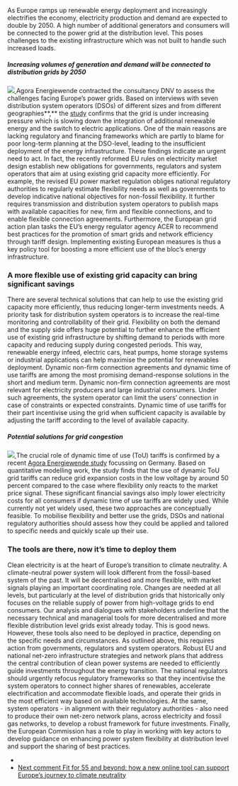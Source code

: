 As Europe ramps up renewable energy deployment and increasingly electrifies the economy, electricity production and demand are expected to double by 2050. A high number of additional generators and consumers will be connected to the power grid at the distribution level. This poses challenges to the existing infrastructure which was not built to handle such increased loads.
##### Increasing volumes of generation and demand will be connected to distribution grids by 2050
[ ![](https://www.agora-energiewende.org/fileadmin/_processed_/6/6/csm_Evolution-supply-and-demand_web_b01df8a2a2.jpg) ](https://www.agora-energiewende.org/fileadmin/Projekte/2023/2023-23_EU_boosting_flexibility/Evolution-supply-and-demand_web.jpg)
Agora Energiewende contracted the consultancy DNV to assess the challenges facing Europe’s power grids. Based on interviews with seven distribution system operators (DSOs) of different sizes and from different geographies**,** the [study](https://www.agora-energiewende.org/publications/boosting-flexibility-in-distribution-grids) confirms that the grid is under increasing pressure which is slowing down the integration of additional renewable energy and the switch to electric applications. One of the main reasons are lacking regulatory and financing frameworks which are partly to blame for poor long-term planning at the DSO-level, leading to the insufficient deployment of the energy infrastructure.
These findings indicate an urgent need to act. In fact, the recently reformed EU rules on electricity market design establish new obligations for governments, regulators and system operators that aim at using existing grid capacity more efficiently. For example, the revised EU power market regulation obliges national regulatory authorities to regularly estimate flexibility needs as well as governments to develop indicative national objectives for non-fossil flexibility. It further requires transmission and distribution system operators to publish maps with available capacities for new, firm and flexible connections, and to enable flexible connection agreements. Furthermore, the European grid action plan tasks the EU’s energy regulator agency ACER to recommend best practices for the promotion of smart grids and network efficiency through tariff design. Implementing existing European measures is thus a key policy tool for boosting a more efficient use of the bloc’s energy infrastructure.
### A more flexible use of existing grid capacity can bring significant savings
There are several technical solutions that can help to use the existing grid capacity more efficiently, thus reducing longer-term investments needs. A priority task for distribution system operators is to increase the real-time monitoring and controllability of their grid.
Flexibility on both the demand and the supply side offers huge potential to further enhance the efficient use of existing grid infrastructure by shifting demand to periods with more capacity and reducing supply during congested periods. This way, renewable energy infeed, electric cars, heat pumps, home storage systems or industrial applications can help maximise the potential for renewables deployment.
Dynamic non-firm connection agreements and dynamic time of use tariffs are among the most promising demand-response solutions in the short and medium term. Dynamic non-firm connection agreements are most relevant for electricity producers and large industrial consumers. Under such agreements, the system operator can limit the users’ connection in case of constraints or expected constraints. Dynamic time of use tariffs for their part incentivise using the grid when sufficient capacity is available by adjusting the tariff according to the level of available capacity.
##### Potential solutions for grid congestion
[ ![](https://www.agora-energiewende.org/fileadmin/Projekte/2023/2023-23_EU_boosting_flexibility/Solutions_web.jpg) ](https://www.agora-energiewende.org/fileadmin/Projekte/2023/2023-23_EU_boosting_flexibility/Solutions_web.jpg)
The crucial role of dynamic time of use (ToU) tariffs is confirmed by a recent [Agora Energiewende study](https://www.agora-energiewende.org/publications/the-benefits-of-energy-flexibility-at-home) focussing on Germany. Based on quantitative modelling work, the study finds that the use of dynamic ToU grid tariffs can reduce grid expansion costs in the low voltage by around 50 percent compared to the case where flexibility only reacts to the market price signal. These significant financial savings also imply lower electricity costs for all consumers if dynamic time of use tariffs are widely used. 
While currently not yet widely used, these two approaches are conceptually feasible. To mobilise flexibility and better use the grids, DSOs and national regulatory authorities should assess how they could be applied and tailored to specific needs and quickly scale up their use.
### The tools are there, now it’s time to deploy them
Clean electricity is at the heart of Europe’s transition to climate neutrality. A climate-neutral power system will look different from the fossil-based system of the past. It will be decentralised and more flexible, with market signals playing an important coordinating role. Changes are needed at all levels, but particularly at the level of distribution grids that historically only focuses on the reliable supply of power from high-voltage grids to end consumers.
Our analysis and dialogues with stakeholders underline that the necessary technical and managerial tools for more decentralised and more flexible distribution level grids exist already today. This is good news. However, these tools also need to be deployed in practice, depending on the specific needs and circumstances. As outlined above, this requires action from governments, regulators and system operators.
Robust EU and national net-zero infrastructure strategies and network plans that address the central contribution of clean power systems are needed to efficiently guide investments throughout the energy transition. The national regulators should urgently refocus regulatory frameworks so that they incentivise the system operators to connect higher shares of renewables, accelerate electrification and accommodate flexible loads, and operate their grids in the most efficient way based on available technologies. At the same, system operators - in alignment with their regulatory authorities - also need to produce their own net-zero network plans, across electricity and fossil gas networks, to develop a robust framework for future investments. Finally, the European Commission has a role to play in working with key actors to develop guidance on enhancing power system flexibility at distribution level and support the sharing of best practices.
  * [ ](https://www.agora-energiewende.org/news-events/hydrogen-in-southeast-asia-navigating-policy-partnerships-and-high-hopes)
  * [ Next comment  Fit for 55 and beyond: how a new online tool can support Europe’s journey to climate neutrality ](https://www.agora-energiewende.org/news-events/fit-for-55-and-beyond-how-a-new-online-tool-can-support-europes-journey-to-climate-neutrality)